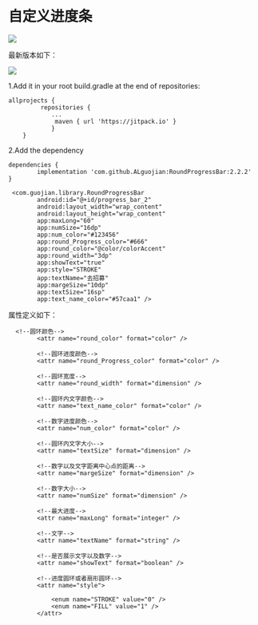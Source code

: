 # 自定义进度条

![](http://ouvjn19yd.bkt.clouddn.com/WechatIMG2.png)

最新版本如下：

[![](https://jitpack.io/v/ALguojian/RoundProgressBar.svg)](https://jitpack.io/#ALguojian/RoundProgressBar)

1.Add it in your root build.gradle at the end of repositories:

```
allprojects {
         repositories {
            ...
             maven { url 'https://jitpack.io' }
            }
    }
```
2.Add the dependency

```
dependencies {
        implementation 'com.github.ALguojian:RoundProgressBar:2.2.2'
}
```

```
 <com.guojian.library.RoundProgressBar
        android:id="@+id/progress_bar_2"
        android:layout_width="wrap_content"
        android:layout_height="wrap_content"
        app:maxLong="60"
        app:numSize="16dp"
        app:num_color="#123456"
        app:round_Progress_color="#666"
        app:round_color="@color/colorAccent"
        app:round_width="3dp"
        app:showText="true"
        app:style="STROKE"
        app:textName="去招募"
        app:margeSize="10dp"
        app:textSize="16sp"
        app:text_name_color="#57caa1" />
```

属性定义如下：

```
  <!--圆环颜色-->
        <attr name="round_color" format="color" />

        <!--圆环进度颜色-->
        <attr name="round_Progress_color" format="color" />

        <!--圆环宽度-->
        <attr name="round_width" format="dimension" />

        <!--圆环内文字颜色-->
        <attr name="text_name_color" format="color" />

        <!--数字进度颜色-->
        <attr name="num_color" format="color" />

        <!--圆环内文字大小-->
        <attr name="textSize" format="dimension" />

        <!--数字以及文字距离中心点的距离-->
        <attr name="margeSize" format="dimension" />

        <!--数字大小-->
        <attr name="numSize" format="dimension" />

        <!--最大进度-->
        <attr name="maxLong" format="integer" />

        <!--文字-->
        <attr name="textName" format="string" />

        <!--是否展示文字以及数字-->
        <attr name="showText" format="boolean" />

        <!--进度圆环或者扇形圆环-->
        <attr name="style">

            <enum name="STROKE" value="0" />
            <enum name="FILL" value="1" />
        </attr>
```
